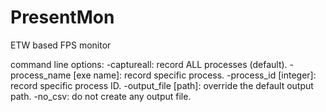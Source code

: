 # PresentMon
ETW based FPS monitor

command line options:
  -captureall: record ALL processes (default).
  -process_name [exe name]: record specific process.
  -process_id [integer]: record specific process ID.
  -output_file [path]: override the default output path.
  -no_csv: do not create any output file.